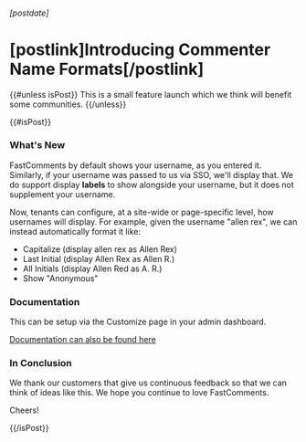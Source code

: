 ###### [postdate]
# [postlink]Introducing Commenter Name Formats[/postlink]

{{#unless isPost}}
This is a small feature launch which we think will benefit some communities.
{{/unless}}

{{#isPost}}

### What's New

FastComments by default shows your username, as you entered it. Similarly, if your username was passed to us via SSO, we'll display that. We do support
display **labels** to show alongside your username, but it does not supplement your username.

Now, tenants can configure, at a site-wide or page-specific level, how usernames will display. For example, given the username "allen rex", we can instead
automatically format it like:

- Capitalize (display allen rex as Allen Rex)
- Last Initial (display Allen Rex as Allen R.)
- All Initials (display Allen Red as A. R.)
- Show "Anonymous"

### Documentation

This can be setup via the Customize page in your admin dashboard.

[Documentation can also be found here](https://docs.fastcomments.com/guide-customizations-and-configuration.html#user-name-formats)

### In Conclusion

We thank our customers that give us continuous feedback so that we can think of ideas like this. We hope you
continue to love FastComments.

Cheers!

{{/isPost}}
